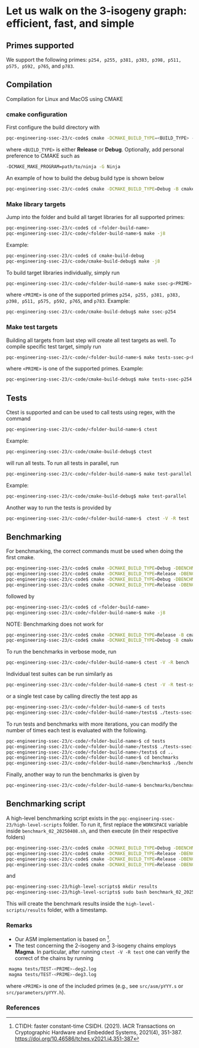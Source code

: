 # Let us walk on the 3-isogeny graph: efficient, fast, and simple

## Primes supported

We support the following primes: `p254, p255, p381, p383, p398, p511, p575, p592, p765`, and `p783`.

## Compilation

Compilation for Linux and MacOS using CMAKE

### cmake configuration

First configure the build directory with

```bash
pqc-engineering-ssec-23/c-code$ cmake -DCMAKE_BUILD_TYPE=<BUILD_TYPE> -B <folder-build-name>
```

where `<BUILD_TYPE>` is either **Release** or **Debug**. Optionally, add personal preference to CMAKE such as

```bash
-DCMAKE_MAKE_PROGRAM=path/to/ninja -G Ninja
```

An example of how to build the debug build type is shown below 

```bash
pqc-engineering-ssec-23/c-code$ cmake -DCMAKE_BUILD_TYPE=Debug -B cmake-build-debug
```

### Make library targets

Jump into the <folder-build-name> folder and build all target libraries for all supported primes:

```bash
pqc-engineering-ssec-23/c-code$ cd <folder-build-name>
pqc-engineering-ssec-23/c-code/<folder-build-name>$ make -j8
```
Example:

```bash
pqc-engineering-ssec-23/c-code$ cd cmake-build-debug
pqc-engineering-ssec-23/c-code/cmake-build-debug$ make -j8
```

To build target libraries individually, simply run

```bash
pqc-engineering-ssec-23/c-code/<folder-build-name>$ make ssec-p<PRIME>
```
where `<PRIME>` is one of the supported primes `p254, p255, p381, p383, p398, p511, p575, p592, p765`, and `p783`. Example:
```bash
pqc-engineering-ssec-23/c-code/cmake-build-debug$ make ssec-p254
```

### Make test targets

Building all targets from last step will create all test targets as well.
To compile specific test target, simply run

```bash
pqc-engineering-ssec-23/c-code/<folder-build-name>$ make tests-ssec-p<PRIME>
```

where `<PRIME>` is one of the supported primes. Example:

```bash
pqc-engineering-ssec-23/c-code/cmake-build-debug$ make tests-ssec-p254
```

## Tests

Ctest is supported and can be used to call tests using regex, with the command

```bash
pqc-engineering-ssec-23/c-code/<folder-build-name>$ ctest
```

Example:
```bash
pqc-engineering-ssec-23/c-code/cmake-build-debug$ ctest
```

will run all tests. To run all tests in parallel, run

```bash
pqc-engineering-ssec-23/c-code/<folder-build-name>$ make test-parallel
```

Example:

```bash
pqc-engineering-ssec-23/c-code/cmake-build-debug$ make test-parallel
```

Another way to run the tests is provided by

```bash
pqc-engineering-ssec-23/c-code/<folder-build-name>$  ctest -V -R test
```

## Benchmarking

For benchmarking, the correct commands must be used when doing the first cmake.

```bash
pqc-engineering-ssec-23/c-code$ cmake -DCMAKE_BUILD_TYPE=Debug -DBENCHMARKING=CYCLES -DARCHITECTURE=x8664 -B cmake-build-debug-cycles-x8664
pqc-engineering-ssec-23/c-code$ cmake -DCMAKE_BUILD_TYPE=Release -DBENCHMARKING=CYCLES -DARCHITECTURE=x8664 -B cmake-build-release-cycles-x8664
pqc-engineering-ssec-23/c-code$ cmake -DCMAKE_BUILD_TYPE=Debug -DBENCHMARKING=TIME -DARCHITECTURE=x8664 -B cmake-build-debug-time-x8664
pqc-engineering-ssec-23/c-code$ cmake -DCMAKE_BUILD_TYPE=Release -DBENCHMARKING=TIME -DARCHITECTURE=x8664 -B cmake-build-release-time-x8664
```
followed by
```bash
pqc-engineering-ssec-23/c-code$ cd <folder-build-name>
pqc-engineering-ssec-23/c-code/<folder-build-name>$ make -j8
```

NOTE: Benchmarking does not work for
```bash
pqc-engineering-ssec-23/c-code$ cmake -DCMAKE_BUILD_TYPE=Release -B cmake-build-release
pqc-engineering-ssec-23/c-code$ cmake -DCMAKE_BUILD_TYPE=Debug -B cmake-build-debug
```

To run the benchmarks in verbose mode, run

```bash
pqc-engineering-ssec-23/c-code/<folder-build-name>$ ctest -V -R bench
```

Individual test suites can be run similarly as

```bash
pqc-engineering-ssec-23/c-code/<folder-build-name>$ ctest -V -R test-ssec-p<PRIME>-fp
```
or a single test case by calling directly the test app as

```bash
pqc-engineering-ssec-23/c-code/<folder-build-name>$ cd tests
pqc-engineering-ssec-23/c-code/<folder-build-name>/tests$ ./tests-ssec-p<PRIME> tests/fp/add_and_sub
```

To run tests and benchmarks with more iterations, you can modify the number of times each test is evaluated with the following.

```bash
pqc-engineering-ssec-23/c-code/<folder-build-name>$ cd tests
pqc-engineering-ssec-23/c-code/<folder-build-name>/tests$ ./tests-ssec-p<PRIME> --iterations 10000
pqc-engineering-ssec-23/c-code/<folder-build-name>/tests$ cd ..
pqc-engineering-ssec-23/c-code/<folder-build-name>$ cd benchmarks  
pqc-engineering-ssec-23/c-code/<folder-build-name>/benchmarks$ ./benchmarks/benchmarks-ssec-p<PRIME> # By default 10000
```

Finally, another way to run the benchmarks is given by

```bash
pqc-engineering-ssec-23/c-code/<folder-build-name>$ benchmarks/benchmarks-ssec-p<PRIME> # By default 10000
```

## Benchmarking script

A high-level benchmarking script exists in the `pqc-engineering-ssec-23/high-level-scripts` folder. To run it, first replace the `WORKSPACE` variable inside `benchmark_02_20250408.sh`, and then execute (in their respective folders)

```bash
pqc-engineering-ssec-23/c-code$ cmake -DCMAKE_BUILD_TYPE=Debug -DBENCHMARKING=CYCLES -DARCHITECTURE=x8664 -B cmake-build-debug-cycles-x8664
pqc-engineering-ssec-23/c-code$ cmake -DCMAKE_BUILD_TYPE=Release -DBENCHMARKING=CYCLES -DARCHITECTURE=x8664 -B cmake-build-release-cycles-x8664
pqc-engineering-ssec-23/c-code$ cmake -DCMAKE_BUILD_TYPE=Release -DBENCHMARKING=TIME -DARCHITECTURE=x8664 -B cmake-build-debug-time-x8664
pqc-engineering-ssec-23/c-code$ cmake -DCMAKE_BUILD_TYPE=Release -DBENCHMARKING=TIME -DARCHITECTURE=x8664 -B cmake-build-release-time-x8664
```
and
```bash
pqc-engineering-ssec-23/high-level-scripts$ mkdir results
pqc-engineering-ssec-23/high-level-scripts$ sudo bash benchmark_02_20250408.sh
```

This will create the benchmark results inside the `high-level-scripts/results` folder, with a timestamp. 

### Remarks

* Our ASM implementation is based on [^1].
* The test concerning the 2-isogeny and 3-isogeny chains employs **Magma**. In particular, after running `ctest -V -R test` one can verify the correct of the chains by running

```bash
 magma tests/TEST-<PRIME>-deg2.log 
 magma tests/TEST-<PRIME>-deg3.log 
```

where `<PRIME>` is one of the included primes (e.g., see `src/asm/pYYY.s` or `src/parameters/pYYY.h`).

### References

[^1]: CTIDH: faster constant-time CSIDH. (2021). IACR Transactions on Cryptographic Hardware and Embedded Systems, 2021(4), 351-387. https://doi.org/10.46586/tches.v2021.i4.351-387
